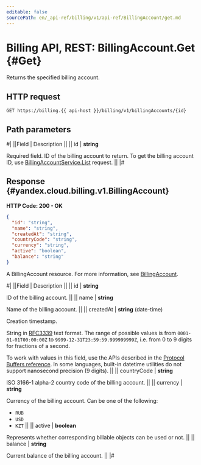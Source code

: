 ```yaml
---
editable: false
sourcePath: en/_api-ref/billing/v1/api-ref/BillingAccount/get.md
---
```


# Billing API, REST: BillingAccount.Get {#Get}

Returns the specified billing account.

## HTTP request

```
GET https://billing.{{ api-host }}/billing/v1/billingAccounts/{id}
```

## Path parameters

#|
||Field | Description ||
|| id | **string**

Required field. ID of the billing account to return.
To get the billing account ID, use [BillingAccountService.List](/docs/billing/api-ref/BillingAccount/list#List) request. ||
|#

## Response {#yandex.cloud.billing.v1.BillingAccount}

**HTTP Code: 200 - OK**

```json
{
  "id": "string",
  "name": "string",
  "createdAt": "string",
  "countryCode": "string",
  "currency": "string",
  "active": "boolean",
  "balance": "string"
}
```

A BillingAccount resource. For more information, see [BillingAccount](/docs/billing/concepts/billing-account).

#|
||Field | Description ||
|| id | **string**

ID of the billing account. ||
|| name | **string**

Name of the billing account. ||
|| createdAt | **string** (date-time)

Creation timestamp.

String in [RFC3339](https://www.ietf.org/rfc/rfc3339.txt) text format. The range of possible values is from
`0001-01-01T00:00:00Z` to `9999-12-31T23:59:59.999999999Z`, i.e. from 0 to 9 digits for fractions of a second.

To work with values in this field, use the APIs described in the
[Protocol Buffers reference](https://developers.google.com/protocol-buffers/docs/reference/overview).
In some languages, built-in datetime utilities do not support nanosecond precision (9 digits). ||
|| countryCode | **string**

ISO 3166-1 alpha-2 country code of the billing account. ||
|| currency | **string**

Currency of the billing account.
Can be one of the following:
* `RUB`
* `USD`
* `KZT` ||
|| active | **boolean**

Represents whether corresponding billable objects can be used or not. ||
|| balance | **string**

Current balance of the billing account. ||
|#
